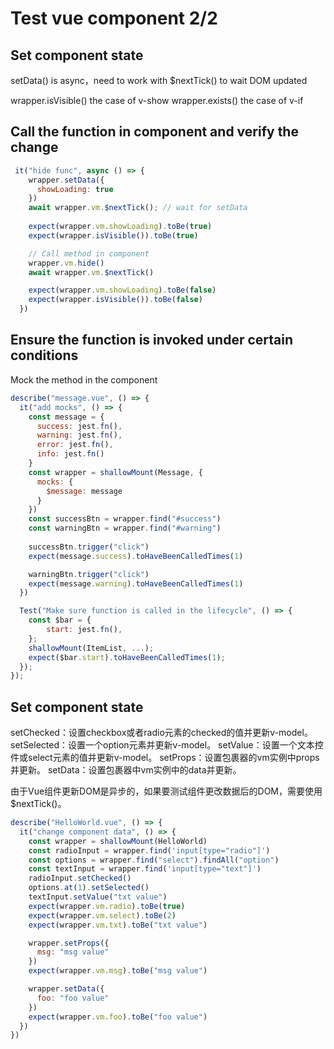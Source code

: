 # Test vue component 2/2

## Set component state
setData() is async，need to work with $nextTick() to wait DOM updated

wrapper.isVisible() the case of v-show
wrapper.exists() the case of v-if

  
## Call the function in component and verify the change
```js
 it("hide func", async () => {
    wrapper.setData({
      showLoading: true
    })
    await wrapper.vm.$nextTick(); // wait for setData
    
    expect(wrapper.vm.showLoading).toBe(true)
    expect(wrapper.isVisible()).toBe(true)

    // Call method in component
    wrapper.vm.hide()   
    await wrapper.vm.$nextTick()

    expect(wrapper.vm.showLoading).toBe(false)
    expect(wrapper.isVisible()).toBe(false)
  })
```

## Ensure the function is invoked under certain conditions

Mock the method in the component
```js
describe("message.vue", () => {
  it("add mocks", () => {
    const message = {
      success: jest.fn(),
      warning: jest.fn(),
      error: jest.fn(),
      info: jest.fn()
    }
    const wrapper = shallowMount(Message, {
      mocks: {
        $message: message
      }
    })
    const successBtn = wrapper.find("#success")
    const warningBtn = wrapper.find("#warning")
  
    successBtn.trigger("click")
    expect(message.success).toHaveBeenCalledTimes(1)

    warningBtn.trigger("click")
    expect(message.warning).toHaveBeenCalledTimes(1)
  })

  Test("Make sure function is called in the lifecycle", () => {
    const $bar = {
        start: jest.fn(),
    };
    shallowMount(ItemList, ...);
    expect($bar.start).toHaveBeenCalledTimes(1);
  });
});
```

## Set component state
setChecked：设置checkbox或者radio元素的checked的值并更新v-model。
setSelected：设置一个option元素并更新v-model。
setValue：设置一个文本控件或select元素的值并更新v-model。
setProps：设置包裹器的vm实例中props并更新。
setData：设置包裹器中vm实例中的data并更新。

由于Vue组件更新DOM是异步的，如果要测试组件更改数据后的DOM，需要使用$nextTick()。

```js
describe("HelloWorld.vue", () => {
  it("change component data", () => {
    const wrapper = shallowMount(HelloWorld)
    const radioInput = wrapper.find('input[type="radio"]')
    const options = wrapper.find("select").findAll("option")
    const textInput = wrapper.find('input[type="text"]')
    radioInput.setChecked()
    options.at(1).setSelected()
    textInput.setValue("txt value")
    expect(wrapper.vm.radio).toBe(true)
    expect(wrapper.vm.select).toBe(2)
    expect(wrapper.vm.txt).toBe("txt value")

    wrapper.setProps({
      msg: "msg value"
    })
    expect(wrapper.vm.msg).toBe("msg value")

    wrapper.setData({
      foo: "foo value"
    })
    expect(wrapper.vm.foo).toBe("foo value")
  })
})
```
